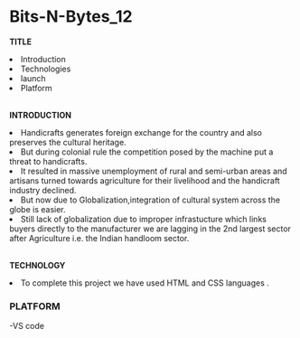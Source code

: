 # Bits-N-Bytes_12

<b>TITLE</b>

<li>Introduction</li>
<li>Technologies</li>
<li>launch</li>
<li>Platform</li>

<br><b>INTRODUCTION</b></br>


<li>Handicrafts generates foreign exchange for the country and also preserves the cultural heritage.</li>
<li>But during colonial rule the competition posed by the machine put a threat to handicrafts.</li>
<li>It resulted in massive unemployment of rural and semi-urban areas and artisans turned towards agriculture for their livelihood and the handicraft industry declined.</li>
<li> But now due to Globalization,integration of cultural system across the globe is easier.</li>
<li>Still lack of globalization due to improper infrastucture which links buyers directly to the manufacturer we are lagging in the  2nd largest sector after Agriculture i.e. the Indian handloom sector.</li>


<br><b>TECHNOLOGY</b></br>

<li>To complete this project we have used HTML and CSS languages .</li>

### PLATFORM 

-VS code

